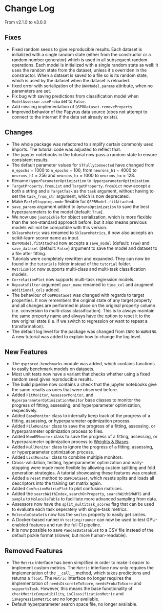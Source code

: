 # Change Log

From v2.1.0 to v3.0.0

## Fixes

- Fixed random seeds to give reproducible results. Each dataset is initialized with a
  single random state (either from the constructor or a random number generator) which
  is used in all subsequent random operations. Each model is initialized with a single
  random state as well: it uses the random state from the dataset, unless it's overriden
  in the constructor. When a dataset is saved to a file so is its random state, which is
  used by the dataset when the dataset is reloaded.
- fixed error with serialization of the `DNNModel.params` attribute, when no parameters
  are set.
- Fix bug with saving predictions from classification model
  when `ModelAssessor.useProba` set to `False`.
- Add missing implementation of `QSPRDataset.removeProperty`
- Improved behavior of the Papyrus data source (does not attempt to connect to the
  internet if the data set already exists).

## Changes

- The whole package was refactored to simplify certain commonly used imports. The
  tutorial code was adjusted to reflect that.
- The jupyter notebooks in the tutorial now pass a random state to ensure consistent
  results.
- The default parameter values for `STFullyConnected` have changed from `n_epochs` =
  1000 to `n_epochs` = 100, from `neurons_h1` = 4000 to `neurons_h1` = 256
  and `neurons_hx` = 1000 to `neurons_hx` = 128.
- Rename `HyperParameterOptimization` to `HyperparameterOptimization`.
- `TargetProperty.fromList` and `TargetProperty.fromDict` now accept a both a string and
  a `TargetTask` as the `task` argument,
  without having to set the `task_from_str` argument, which is now deprecated.
- Make `EarlyStopping.mode` flexible for `QSPRModel.fitAttached`.
- `save_params` argument added to `OptunaOptimization` to save the best hyperparameters
  to the model (default: `True`).
- We now use `jsonpickle` for object serialization, which is more flexible than the
  non-standard approach before, but it also means previous models will not be compatible
  with this version.
- `SklearnMetric` was renamed to `SklearnMetrics`, it now also accepts an scikit-learn
  scorer name as input.
- `QSPRModel.fitAttached` now accepts a `save_model` (default: `True`)
  and `save_dataset` (default: `False`) argument to save the model and dataset to a file
  after fitting.
- Tutorials were completely rewritten and expanded. They can now be found in
  the `tutorials` folder instead of the `tutorial` folder.
- `MetricsPlot` now supports multi-class and multi-task classification models.
- `CorrelationPlot` now supports multi-task regression models.
- `RepeatsFilter` argument `year_name` renamed to `time_col` and
  arugment `additional_cols` added.
- The behaviour of `QSPRDataset` was changed with regards to target properties. It now
  remembers the original state of any target property and all changes are performed in
  place on the original property column (i.e. conversion to multi-class classification).
  This is to always maintain the same property name and always have the option to reset
  it to the raw original state (i.e. if we switch to regression or want to repeat a
  transformation).
- The default log level for the package was changed from `INFO` to `WARNING`. A new
  tutorial
  was added to explain how to change the log level.

## New Features

- The `qsprpred.benchmarks` module was added, which contains functions to easily
  benchmark
  models on datasets.
- Most unit tests now have a variant that checks whether using a fixed random seed gives
  reproducible results.
- The build pipeline now contains a check that the jupyter notebooks give the same
  results as ones that were observed before.
- Added `FitMonitor`, `AssessorMonitor`, and `HyperparameterOptimizationMonitor` base
  classes to monitor the progress of fitting, assessing, and hyperparameter
  optimization, respectively.
- Added `BaseMonitor` class to internally keep track of the progress of a fitting,
  assessing, or hyperparameter optimization process.
- Added `FileMonitor` class to save the progress of a fitting, assessing, or
  hyperparameter optimization process to files.
- Added `WandBMonitor` class to save the progress of a fitting, assessing, or
  hyperparameter optimization process to [Weights & Biases](https://wandb.ai/).
- Added `NullMonitor` class to ignore the progress of a fitting, assessing, or
  hyperparameter optimization process.
- Added `ListMonitor` class to combine multiple monitors.
- Cross-validation, testing, hyperparameter optimization and early-stopping were made
  more flexible by allowing custom splitting and fold generation strategies. A tutorial
  showcasing these features was created.
- Added a `reset` method to `QSPRDataset`, which resets splits and loads all descriptors
  into the training set matrix again.
- Added `ConfusionMatrixPlot` to plot confusion matrices.
- Added the `searchWithIndex`, `searchOnProperty`, `searchWithSMARTS` and `sample`
  to `MoleculeTable` to facilitate more advanced sampling from data.
- Assessors now have the `split_multitask_scores` flag that can be used to evaluate each
  task seperately with single-task metrics.
- `MoleculeDataSet`s now has the `smiles` property to easily get smiles.
- A Docker-based runner in `testing/runner` can now be used to test GPU-enabled features
  and run the full CI pipeline.
- It is now possible to save `PandasDataTable`s to a CSV file instead of the default
  pickle format (slower, but more human-readable).

## Removed Features

- The `Metric` interface has been simplified in order to make it easier to implement
  custom metrics. The `Metric` interface now only requires the implementation of
  the `__call__` method, which takes predictions and returns a `float`. The `Metric`
  interface no longer requires the implementation
  of `needsDiscreteToScore`, `needsProbaToScore` and `supportsTask`. However, this means
  the base functionality of `checkMetricCompatibility`, `isClassificationMetric`
  and `isRegressionMetric` are no longer available.
- Default hyperparameter search space file, no longer available.
